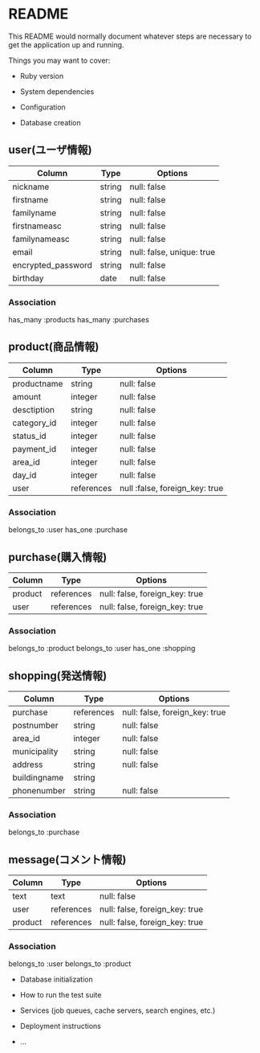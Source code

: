 # README

This README would normally document whatever steps are necessary to get the
application up and running.

Things you may want to cover:

* Ruby version

* System dependencies

* Configuration

* Database creation

## user(ユーザ情報)

|Column             |Type  |Options                  |
|-------------------|------|-------------------------|
|nickname           |string|null: false              |
|firstname          |string|null: false              |
|familyname         |string|null: false              |
|firstnameasc       |string|null: false              |
|familynameasc      |string|null: false              |
|email              |string|null: false, unique: true|
|encrypted_password |string|null: false              |
|birthday           |date  |null: false              |

### Association
has_many :products
has_many :purchases

## product(商品情報)
|Column      |Type      |Options                       |
|------------|----------|------------------------------|
|productname |string    |null: false                   |
|amount      |integer   |null: false                   |
|desctiption |string    |null: false                   |
|category_id |integer   |null: false                   |
|status_id   |integer   |null: false                   |
|payment_id  |integer   |null: false                   |
|area_id     |integer   |null: false                   |
|day_id      |integer   |null: false                   |
|user        |references|null :false, foreign_key: true|

### Association
belongs_to :user
has_one :purchase


## purchase(購入情報)
|Column  |Type      |Options                       |
|--------|----------|------------------------------|
|product |references|null: false, foreign_key: true|
|user    |references|null: false, foreign_key: true|

### Association
belongs_to :product
belongs_to :user
has_one :shopping


## shopping(発送情報)
|Column         |Type      |Options                       |
|---------------|----------|------------------------------|
|purchase       |references|null: false, foreign_key: true|
|postnumber     |string    |null: false                   |
|area_id        |integer   |null: false                   |
|municipality   |string    |null: false                   |
|address        |string    |null: false                   |
|buildingname   |string    |                              |
|phonenumber    |string    |null: false                   |

### Association
belongs_to :purchase

## message(コメント情報)
|Column         |Type      |Options                       |
|---------------|----------|------------------------------|
|text           |text      |null: false                   |
|user           |references|null: false, foreign_key: true|
|product        |references|null: false, foreign_key: true|

### Association
belongs_to :user
belongs_to :product

* Database initialization

* How to run the test suite

* Services (job queues, cache servers, search engines, etc.)

* Deployment instructions

* ...

